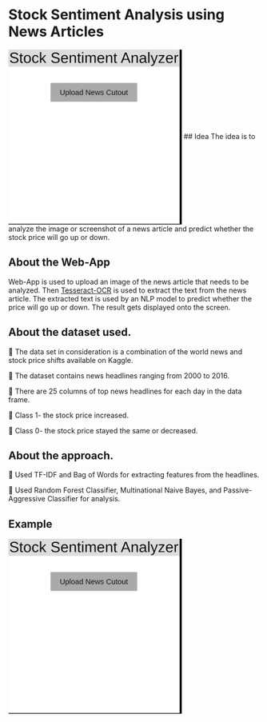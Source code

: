# Stock Sentiment Analysis using News Articles
<img alt="Home Page" src="images/output.gif" align="center" height="350" width="347">
## Idea
The idea is to analyze the image or screenshot of a news article and predict whether the stock price will go up or down.

## About the Web-App
Web-App is used to upload an image of the news article that needs to be analyzed. Then [Tesseract-OCR](https://github.com/tesseract-ocr/tesseract) is used to extract the text from the news article. The extracted text is used by an NLP model to predict whether the price will go up or down. The result gets displayed onto the screen.
 
## About the dataset used.
📌 The data set in consideration is a combination of the world news and stock price shifts available on Kaggle.

📌 The dataset contains news headlines ranging from 2000 to 2016.

📌 There are 25 columns of top news headlines for each day in the data frame.

📌 Class 1- the stock price increased.

📌 Class 0- the stock price stayed the same or decreased.

## About the approach.
📌 Used TF-IDF and Bag of Words for extracting features from the headlines.

📌 Used Random Forest Classifier, Multinational Naive Bayes, and Passive-Aggressive Classifier for analysis.

## Example
<img alt="Home Page" src="images/output.gif" align="left" height="350" width="347" >
